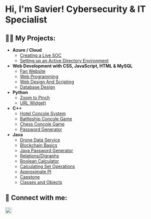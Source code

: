 <h1>Hi, I'm Savier! Cybersecurity & IT Specialist</h1>

<h2>👨‍💻 My Projects:</h2>

- <b>Azure / Cloud</b>
  - [Creating a Live SOC](https://github.com/Savier5/Cloud-SOC/tree/main)
  - [Setting up an Active Directory Environment](https://github.com/Savier5/Setting-up-an-Active-Directory-Environment-in-a-Virtual-Windows-Server-With-Users)
- <b>Web Development with CSS, JavaScript, HTML & MySQL</b>
  - [Fan Website](https://github.com/Savier5/Fan-Website)
  - [Web Programming](https://github.com/Savier5/CIT4014-Web-Programming)
  - [Web Design And Scripting](https://github.com/Savier5/CIT3064-Web-Design-And-Scripting)
  - [Database Design](https://github.com/Savier5/CIT3054-14-Database-Design)
- <b>Python</b>
  - [Zoom to Pinch](https://github.com/Savier5/ZoomtoPinch)
  - [URL Widget)](https://github.com/Savier5/URL_QWidget)
- <b>C++</b>
  - [Hotel Concole System](https://github.com/Savier5/Hotel-Project)
  - [Battleship Concole Game](https://github.com/Savier5/Battleship-Project)
  - [Chess Concole Game](https://github.com/Savier5/Chess-Project)
  - [Password Generator](https://github.com/Savier5/Password-Generator)
- <b>Java</b>
  - [Drone Data Service](https://github.com/Savier5/DroneDataService)
  - [Blockchain Basics](https://github.com/Savier5/BlockchainBasics)
  - [Java Password Generator](https://github.com/Savier5/Java-Password-Generator)
  - [Relations/Digraphs](https://github.com/Savier5/Relations-Digraphs)
  - [Boolean Calculator](https://github.com/Savier5/Create-a-Boolean-Calculator)
  - [Calculating Set Operations](https://github.com/Savier5/Calculate-Set-Operations)
  - [Approximate PI](https://github.com/Savier5/ApproximatePI)
  - [Capstone](https://github.com/Savier5/Capstone-Project)
  - [Classes and Objects](https://github.com/Savier5/ClassesAndObjects)

<h2> 🤳 Connect with me:</h2>

[<img align="left" alt="JoshMadakor | LinkedIn" width="22px" src="https://cdn.jsdelivr.net/npm/simple-icons@v3/icons/linkedin.svg" />][linkedin]

[linkedin]: https://www.linkedin.com/in/savier-osman/

<!--
**joshmadakor1/joshmadakor1** is a ✨ _special_ ✨ repository because its `README.md` (this file) appears on your GitHub profile.

Here are some ideas to get you started:

- 🔭 I’m currently working on ...
- 🌱 I’m currently learning ...
- 👯 I’m looking to collaborate on ...
- 🤔 I’m looking for help with ...
- 💬 Ask me about ...
- 📫 How to reach me: ...
- 😄 Pronouns: ...
- ⚡ Fun fact: ...
-->
